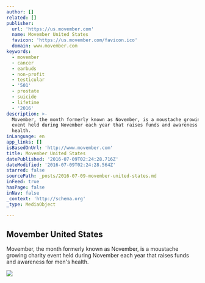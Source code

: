 ```yaml
---
author: []
related: []
publisher:
  url: 'https://us.movember.com'
  name: Movember United States
  favicon: 'https://us.movember.com/favicon.ico'
  domain: www.movember.com
keywords:
  - movember
  - cancer
  - earbuds
  - non-profit
  - testicular
  - '501'
  - prostate
  - suicide
  - lifetime
  - '2016'
description: >-
  Movember, the month formerly known as November, is a moustache growing charity
  event held during November each year that raises funds and awareness for men's
  health.
inLanguage: en
app_links: []
isBasedOnUrl: 'http://www.movember.com'
title: Movember United States
datePublished: '2016-07-09T02:24:28.716Z'
dateModified: '2016-07-09T02:24:28.564Z'
starred: false
sourcePath: _posts/2016-07-09-movember-united-states.md
inFeed: true
hasPage: false
inNav: false
_context: 'http://schema.org'
_type: MediaObject

---
```

<article style=""><h1>Movember United States</h1><p>Movember, the month formerly known as November, is a moustache growing charity event held during November each year that raises funds and awareness for men's health.</p><img src="https://us.movember.com/uploads/images/Homepage/FoundationHomepage_header_%5BF%5D.jpg" /></article>